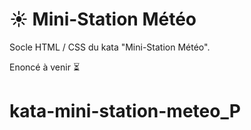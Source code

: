 # ☀️ Mini-Station Météo

Socle HTML / CSS du kata "Mini-Station Météo".

Enoncé à venir ⏳
# kata-mini-station-meteo_P
